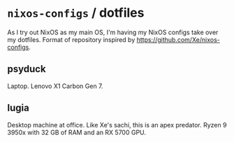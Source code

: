 # `nixos-configs` / dotfiles

As I try out NixOS as my main OS, I'm having my NixOS configs take over my dotfiles. Format of repository inspired by https://github.com/Xe/nixos-configs.

## psyduck

Laptop. Lenovo X1 Carbon Gen 7.

## lugia

Desktop machine at office. Like Xe's sachi, this is an apex predator. Ryzen 9 3950x with 32 GB of RAM and an RX 5700 GPU.